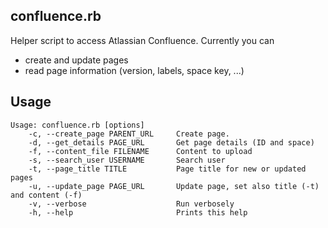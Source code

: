 confluence.rb
-------------

Helper script to access Atlassian Confluence. Currently you can

* create and update pages
* read page information (version, labels, space key, ...)

Usage
-----

```
Usage: confluence.rb [options]
    -c, --create_page PARENT_URL     Create page. 
    -d, --get_details PAGE_URL       Get page details (ID and space)
    -f, --content_file FILENAME      Content to upload
    -s, --search_user USERNAME       Search user
    -t, --page_title TITLE           Page title for new or updated pages
    -u, --update_page PAGE_URL       Update page, set also title (-t) and content (-f)
    -v, --verbose                    Run verbosely
    -h, --help                       Prints this help
```
